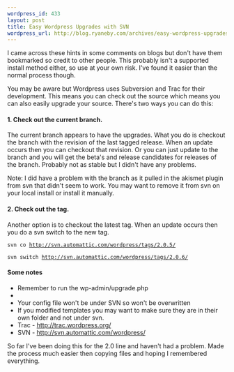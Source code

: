 ```yaml
--- 
wordpress_id: 433
layout: post
title: Easy Wordpress Upgrades with SVN
wordpress_url: http://blog.ryaneby.com/archives/easy-wordpress-upgrades-with-svn/
---
```

I came across these hints in some comments on blogs but don't have them bookmarked so credit to other people. This probably isn't a supported install method either, so use at your own risk. I've found it easier than the normal process though.

You may be aware but Wordpress uses Subversion and Trac for their development. This means you can check out the source which means you can also easily upgrade your source. There's two ways you can do this:

<h4>1. Check out the current branch.</h4>

The current branch appears to have the upgrades. What you do is checkout the branch with the revision of the last tagged release. When an update occurs then you can checkout that revision. Or you can just update to the branch and you will get the beta's and release candidates for releases of the branch. Probably not as stable but I didn't have any problems.

Note: I did have a problem with the branch as it pulled in the akismet plugin from svn that didn't seem to work. You may want to remove it from svn on your local install or install it manually.

<h4>2. Check out the tag.</h4>

Another option is to checkout the latest tag. When an update occurs then you do a svn switch to the new tag.

<code>svn co http://svn.automattic.com/wordpress/tags/2.0.5/</code>

<code>svn switch http://svn.automattic.com/wordpress/tags/2.0.6/</code>

<h4>Some notes</h4>

<ul>
<li>Remember to run the wp-admin/upgrade.php<li>
<li>Your config file won't be under SVN so won't be overwritten</li>
<li>If you modified templates you may want to make sure they are in their own folder and not under svn.</li>
<li>Trac - <a href="http://trac.wordpress.org/">http://trac.wordpress.org/</a></li>
<li>SVN - <a href="http://svn.automattic.com/wordpress/">http://svn.automattic.com/wordpress/</a></li>
</ul>

So far I've been doing this for the 2.0 line and haven't had a problem. Made the process much easier then copying files and hoping I remembered everything.
